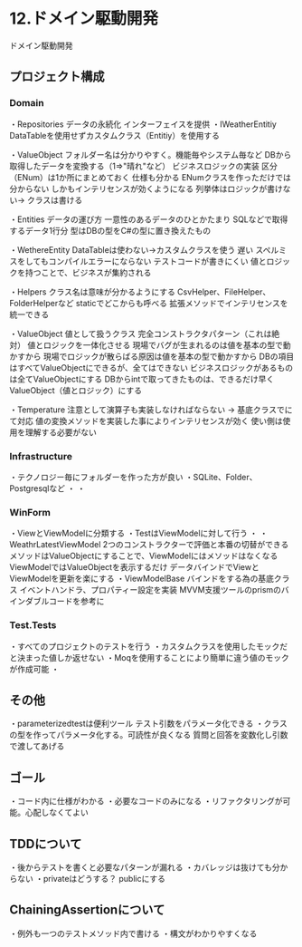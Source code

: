 # 12.ドメイン駆動開発
ドメイン駆動開発

## プロジェクト構成
### Domain
・Repositories
  データの永続化
  インターフェイスを提供
  ・IWeatherEntitiy
    DataTableを使用せずカスタムクラス（Entitiy）を使用する

・ValueObject
  フォルダー名は分かりやすく。機能毎やシステム毎など
  DBから取得したデータを変換する（1=>"晴れ"など）
  ビジネスロジックの実装
  区分（ENum）は1か所にまとめておく 仕様も分かる
  ENumクラスを作っただけでは分からない
  しかもインテリセンスが効くようになる
  列挙体はロジックが書けない→ クラスは書ける


・Entities
  データの運び方
  一意性のあるデータのひとかたまり
  SQLなどで取得するデータ1行分
  型はDBの型をC#の型に置き換えたもの

  ・WethereEntity
    DataTableは使わない→カスタムクラスを使う
      遅い
      スペルミスをしてもコンパイルエラーにならない
      テストコードが書きにくい
    値とロジックを持つことで、ビジネスが集約される

・Helpers
  クラス名は意味が分かるようにする
  CsvHelper、FileHelper、FolderHelperなど
  staticでどこからも呼べる
  拡張メソッドでインテリセンスを統一できる



・ValueObject
  値として扱うクラス
  完全コンストラクタパターン（これは絶対）
  値とロジックを一体化させる
  現場でバグが生まれるのは値を基本の型で動かすから
  現場でロジックが散らばる原因は値を基本の型で動かすから
  DBの項目はすべてValueObjectにできるが、全てはできない
  ビジネスロジックがあるものは全てValueObjectにする
  DBからintで取ってきたものは、できるだけ早くValueObject（値とロジック）にする

  ・Temperature
    注意として演算子も実装しなければならない → 基底クラスでにて対応
    値の変換メソッドを実装した事によりインテリセンスが効く
    使い側は使用を理解する必要がない


### Infrastructure
・テクノロジー毎にフォルダーを作った方が良い
・SQLite、Folder、Postgresqlなど
・
・


### WinForm
・ViewとViewModelに分類する
・TestはViewModelに対して行う
・
  ・WeathrLatestViewModel
    2つのコンストラクターで評価と本番の切替ができる
    メソッドはValueObjectにすることで、ViewModelにはメソッドはなくなる
    ViewModelではValueObjectを表示するだけ
    データバインドでViewとViewModelを更新を楽にする
  ・ViewModelBase
    バインドをする為の基底クラス
    イベントハンドラ、プロパティー設定を実装
    MVVM支援ツールのprismのバインダブルコードを参考に



### Test.Tests
・すべてのプロジェクトのテストを行う
・カスタムクラスを使用したモックだと決まった値しか返せない
・Moqを使用することにより簡単に違う値のモックが作成可能
・



## その他
・parameterizedtestは便利ツール
  テスト引数をパラメータ化できる
・クラスの型を作ってパラメータ化する。可読性が良くなる
  質問と回答を変数化し引数で渡してあげる



## ゴール
・コード内に仕様がわかる
・必要なコードのみになる
・リファクタリングが可能。心配しなくてよい

## TDDについて
・後からテストを書くと必要なパターンが漏れる
・カバレッジは抜けても分からない
・privateはどうする？
  publicにする

## ChainingAssertionについて
・例外も一つのテストメソッド内で書ける
・構文がわかりやすくなる



